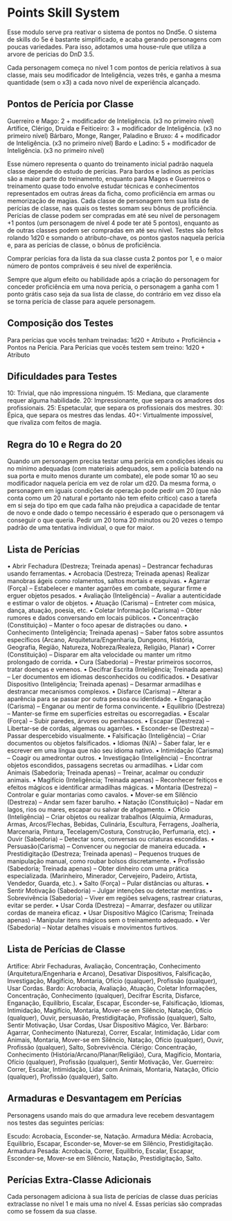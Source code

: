 # Points Skill System

Esse modulo serve pra reativar o sistema de pontos no Dnd5e. O sistema de skills do 5e é bastante simplificado, e acaba gerando personagens com poucas variedades. Para isso, adotamos uma house-rule que utiliza a arvore de pericias do DnD 3.5. 

Cada personagem começa no nível 1 com pontos de perícia relativos à sua classe, mais seu modificador de Inteligência, vezes três, e ganha a mesma quantidade (sem o x3) a cada novo nível de experiência alcançado.


## Pontos de Perícia por Classe

Guerreiro e Mago: 2 + modificador de Inteligência. (x3 no primeiro nível)
Artífice, Clérigo, Druida e Feiticeiro: 3 + modificador de Inteligência. (x3 no primeiro nível)
Bárbaro, Monge, Ranger, Paladino e Bruxo: 4 + modificador de Inteligência. (x3 no primeiro nível)
Bardo e Ladino: 5 + modificador de Inteligência. (x3 no primeiro nível)

Esse número representa o quanto do treinamento inicial padrão naquela classe depende do estudo de perícias. Para bardos e ladinos as perícias são a maior parte do treinamento, enquanto para Magos e Guerreiros o treinamento quase todo envolve estudar técnicas e conhecimentos representados em outras áreas da ficha, como proficiência em armas ou memorização de magias. Cada classe de personagem tem sua lista de perícias de classe, nas quais os testes somam seu bônus de proficiência. Perícias de classe podem ser compradas em até seu nível de personagem +1 pontos (um personagem de nível 4 pode ter até 5 pontos), enquanto as de outras classes podem ser compradas em até seu nível. Testes são feitos rolando 1d20 e somando o atributo-chave, os pontos gastos naquela perícia e, para as perícias de classe, o bônus de proficiência.

Comprar perícias fora da lista da sua classe custa 2 pontos por 1, e o maior número de pontos compráveis é seu nível de experiência.

Sempre que algum efeito ou habilidade após a criação do personagem for conceder proficiência em uma nova perícia, o personagem a ganha com 1 ponto grátis caso seja da sua lista de classe, do contrário em vez disso ela se torna perícia de classe para aquele personagem.


## Composição dos Testes

Para perícias que vocês tenham treinadas: 1d20 + Atributo + Proficiência + Pontos na Perícia.
Para Perícias que vocês testem sem treino: 1d20 + Atributo


## Dificuldades para Testes

10: Trivial, que não impressiona ninguém.
15: Mediana, que claramente requer alguma habilidade.
20: Impressionante, que separa os amadores dos profissionais.
25: Espetacular, que separa os profissionais dos mestres.
30: Épica, que separa os mestres das lendas.
40+: Virtualmente impossível, que rivaliza com feitos de magia.


## Regra do 10 e Regra do 20

Quando um personagem precisa testar uma perícia em condições ideais ou no mínimo adequadas (com materiais adequados, sem a polícia batendo na sua porta e muito menos durante um combate), ele pode somar 10 ao seu modificador naquela perícia em vez de rolar um d20. Da mesma forma, o personagem em iguais condições de operação pode pedir um 20 (que não conta como um 20 natural e portanto não tem efeito crítico) caso a tarefa em si seja do tipo em que cada falha não prejudica a capacidade de tentar de novo e onde dado o tempo necessário é esperado que o personagem vá conseguir o que queria. Pedir um 20 toma 20 minutos ou 20 vezes o tempo padrão de uma tentativa individual, o que for maior.


## Lista de Perícias

• Abrir Fechadura (Destreza; Treinada apenas) – Destrancar fechaduras usando ferramentas.
• Acrobacia (Destreza; Treinada apenas) Realizar manobras ágeis como rolamentos, saltos mortais e esquivas.
• Agarrar (Força) – Estabelecer e manter agarrões em combate, segurar firme e erguer objetos pesados.
• Avaliação (Inteligência) – Avaliar a autenticidade e estimar o valor de objetos.
• Atuação (Carisma) – Entreter com música, dança, atuação, poesia, etc.
• Coletar Informação (Carisma) – Obter rumores e dados conversando em locais públicos.
• Concentração (Constituição) – Manter o foco apesar de distrações ou dano.
• Conhecimento (Inteligência; Treinada apenas) – Saber fatos sobre assuntos específicos (Arcano, Arquitetura/Engenharia, Dungeons, História, Geografia, Região, Natureza, Nobreza/Realeza, Religião, Planar)
• Correr (Constituição) – Disparar em alta velocidade ou manter um ritmo prolongado de corrida.
• Cura (Sabedoria) – Prestar primeiros socorros, tratar doenças e venenos.
• Decifrar Escrita (Inteligência; Treinada apenas) – Ler documentos em idiomas desconhecidos ou codificados.
• Desativar Dispositivo (Inteligência; Treinada apenas) – Desarmar armadilhas e destrancar mecanismos complexos.
• Disfarce (Carisma) – Alterar a aparência para se passar por outra pessoa ou identidade.
• Enganação (Carisma) – Enganar ou mentir de forma convincente.
• Equilíbrio (Destreza) – Manter-se firme em superfícies estreitas ou escorregadias.
• Escalar (Força) – Subir paredes, árvores ou penhascos.
• Escapar (Destreza) – Libertar-se de cordas, algemas ou agarrões.
• Esconder-se (Destreza) – Passar despercebido visualmente.
• Falsificação (Inteligência) – Criar documentos ou objetos falsificados.
• Idiomas (N/A) – Saber falar, ler e escrever em uma língua que não seu idioma nativo.
• Intimidação (Carisma) – Coagir ou amedrontar outros.
• Investigação (Inteligência) – Encontrar objetos escondidos, passagens secretas ou armadilhas.
• Lidar com Animais  (Sabedoria; Treinada apenas) – Treinar, acalmar ou conduzir animais.
• Magifício (Inteligência; Treinada apenas) – Reconhecer feitiços e efeitos mágicos e identificar armadilhas mágicas.
• Montaria (Destreza) – Controlar e guiar montarias como cavalos.
• Mover-se em Silêncio (Destreza) – Andar sem fazer barulho.
• Natação (Constituição) – Nadar em lagos, rios ou mares, escapar ou salvar de afogamento.
• Ofício (Inteligência) – Criar objetos ou realizar trabalhos (Alquimia, Armaduras, Armas, Arcos/Flechas, Bebidas, Culinária, Escultura, Ferragens, Joalheria, Marcenaria, Pintura, Tecelagem/Costura, Construção, Perfumaria, etc).
• Ouvir (Sabedoria) – Detectar sons, conversas ou criaturas escondidas.
• Persuasão(Carisma) – Convencer ou negociar de maneira educada.
• Prestidigitação (Destreza; Treinada apenas) – Pequenos truques de manipulação manual, como roubar bolsos discretamente.
• Profissão (Sabedoria; Treinada apenas) – Obter dinheiro com uma prática especializada. (Marinheiro, Minerador, Cervejeiro, Padeiro, Artista, Vendedor, Guarda, etc.).
• Salto (Força) – Pular distâncias ou alturas.
• Sentir Motivação (Sabedoria) – Julgar intenções ou detectar mentiras.
• Sobrevivência (Sabedoria) – Viver em regiões selvagens, rastrear criaturas, evitar se perder.
• Usar Corda (Destreza) – Amarrar, desfazer ou utilizar cordas de maneira eficaz.
• Usar Dispositivo Mágico (Carisma; Treinada apenas) – Manipular itens mágicos sem o treinamento adequado.
• Ver (Sabedoria) – Notar detalhes visuais e movimentos furtivos.
 
## Lista de Perícias de Classe

Artífice: Abrir Fechaduras, Avaliação, Concentração, Conhecimento (Arquitetura/Engenharia e Arcano), Desativar Dispositivos, Falsificação, Investigação, Magifício, Montaria, Ofício (qualquer), Profissão (qualquer), Usar Cordas.
Bardo: Acrobacia, Avaliação, Atuação, Coletar Informações, Concentração, Conhecimento (qualquer), Decifrar Escrita, Disfarce, Enganação, Equilíbrio, Escalar, Escapar, Esconder-se, Falsificação, Idiomas, Intimidação, Magifício, Montaria, Mover-se em Silêncio, Natação, Ofício (qualquer), Ouvir, persuasão, Prestidigitação, Profissão (qualquer), Salto, Sentir Motivação, Usar Cordas, Usar Dispositivo Mágico, Ver.
Bárbaro: Agarrar, Conhecimento (Natureza), Correr, Escalar, Intimidação, Lidar com Animais, Montaria, Mover-se em Silêncio, Natação, Ofício (qualquer), Ouvir, Profissão (qualquer), Salto, Sobrevivência.
Clérigo: Concentração, Conhecimento (História/Arcano/Planar/Religião), Cura, Magifício, Montaria, Ofício (qualquer), Profissão (qualquer), Sentir Motivação, Ver.
Guerreiro: Correr, Escalar, Intimidação, Lidar com Animais, Montaria, Natação, Ofício (qualquer), Profissão (qualquer), Salto.


## Armaduras e Desvantagem em Perícias

Personagens usando mais do que armadura leve recebem desvantagem nos testes das seguintes perícias:

Escudo: Acrobacia, Esconder-se, Natação.
Armadura Média: Acrobacia, Equilíbrio, Escapar, Esconder-se, Mover-se em Silêncio, Prestidigitação.
Armadura Pesada: Acrobacia, Correr, Equilíbrio, Escalar, Escapar, Esconder-se, Mover-se em Silêncio, Natação, Prestidigitação, Salto.


## Perícias Extra-Classe Adicionais

Cada personagem adiciona à sua lista de perícias de classe duas perícias extraclasse no nível 1 e mais uma no nível 4. Essas perícias são compradas como se fossem da sua classe.
